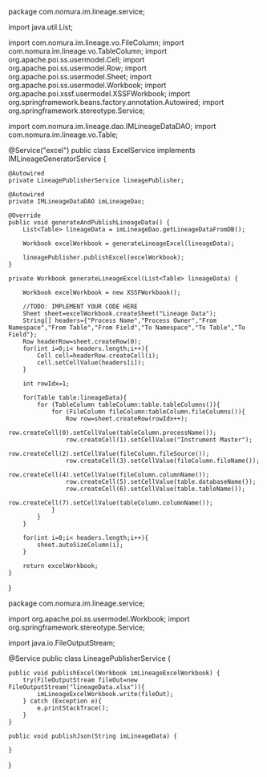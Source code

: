 package com.nomura.im.lineage.service;

import java.util.List;

import com.nomura.im.lineage.vo.FileColumn;
import com.nomura.im.lineage.vo.TableColumn;
import org.apache.poi.ss.usermodel.Cell;
import org.apache.poi.ss.usermodel.Row;
import org.apache.poi.ss.usermodel.Sheet;
import org.apache.poi.ss.usermodel.Workbook;
import org.apache.poi.xssf.usermodel.XSSFWorkbook;
import org.springframework.beans.factory.annotation.Autowired;
import org.springframework.stereotype.Service;

import com.nomura.im.lineage.dao.IMLineageDataDAO;
import com.nomura.im.lineage.vo.Table;

@Service("excel")
public class ExcelService implements IMLineageGeneratorService {

	@Autowired
	private LineagePublisherService lineagePublisher;
	
	@Autowired
	private IMLineageDataDAO imLineageDao;
	
	@Override
	public void generateAndPublishLineageData() {
		List<Table> lineageData = imLineageDao.getLineageDataFromDB();
		
		Workbook excelWorkbook = generateLineageExcel(lineageData);
		
		lineagePublisher.publishExcel(excelWorkbook);
	}
	
	private Workbook generateLineageExcel(List<Table> lineageData) {
		
		Workbook excelWorkbook = new XSSFWorkbook();
		
		//TODO: IMPLEMENT YOUR CODE HERE
		Sheet sheet=excelWorkbook.createSheet("Lineage Data");
		String[] headers={"Process Name","Process Owner","From Namespace","From Table","From Field","To Namespace","To Table","To Field"};
		Row headerRow=sheet.createRow(0);
		for(int i=0;i< headers.length;i++){
			Cell cell=headerRow.createCell(i);
			cell.setCellValue(headers[i]);
		}

		int rowIdx=1;

		for(Table table:lineageData){
			for (TableColumn tableColumn:table.tableColumns()){
				for (FileColumn fileColumn:tableColumn.fileColumns()){
					Row row=sheet.createRow(rowIdx++);
					row.createCell(0).setCellValue(tableColumn.processName());
					row.createCell(1).setCellValue("Instrument Master");
					row.createCell(2).setCellValue(fileColumn.fileSource());
					row.createCell(3).setCellValue(fileColumn.fileName());
					row.createCell(4).setCellValue(fileColumn.columnName());
					row.createCell(5).setCellValue(table.databaseName());
					row.createCell(6).setCellValue(table.tableName());
					row.createCell(7).setCellValue(tableColumn.columnName());
				}
			}
		}

		for(int i=0;i< headers.length;i++){
			sheet.autoSizeColumn(i);
		}
		
		return excelWorkbook;
	}	
}



package com.nomura.im.lineage.service;

import org.apache.poi.ss.usermodel.Workbook;
import org.springframework.stereotype.Service;

import java.io.FileOutputStream;

@Service
public class LineagePublisherService {

	public void publishExcel(Workbook imLineageExcelWorkbook) {
		try(FileOutputStream fileOut=new FileOutputStream("lineageData.xlsx")){
			imLineageExcelWorkbook.write(fileOut);
		} catch (Exception e){
			e.printStackTrace();
		}
	}
	
	public void publishJson(String imLineageData) {
		
	}
}
